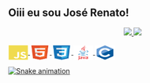 ## Oiii eu sou José Renato!
<div align="center">
  <a href="https://github.com/Joseroyer">
  <img height="180em" src="https://github-readme-stats.vercel.app/api?username=/Joseroyer&show_icons=true&theme=tokyonight&include_all_commits=true&count_private=true"/>
  <img height="180em" src="https://github-readme-stats.vercel.app/api/top-langs/?username=/Joseroyer&layout=compact&langs_count=7&theme=tokyonight"/>
</div>

</div>

<div style="display: inline_block"><br>
  <img align="center" alt="Jr-Js" height="30" width="40" src="https://raw.githubusercontent.com/devicons/devicon/master/icons/javascript/javascript-plain.svg">
  <img align="center" alt="Jr-HTML" height="30" width="40" src="https://raw.githubusercontent.com/devicons/devicon/master/icons/html5/html5-original.svg">
  <img align="center" alt="Jr-CSS" height="30" width="40" src="https://raw.githubusercontent.com/devicons/devicon/master/icons/css3/css3-original.svg">
  <img align="center" alt="Jr-Java" height="30" width="40"src="https://raw.githubusercontent.com/devicons/devicon/master/icons/java/java-original-wordmark.svg">
  <img align="center" alt="Jr-Java" height="30" width="40"src="https://raw.githubusercontent.com/devicons/devicon/master/icons/c/c-original.svg">
 
  ![Snake animation](https://github.com/Joseroyer/Joseroyer/blob/output/github-contribution-grid-snake.svg)
  
</div>


